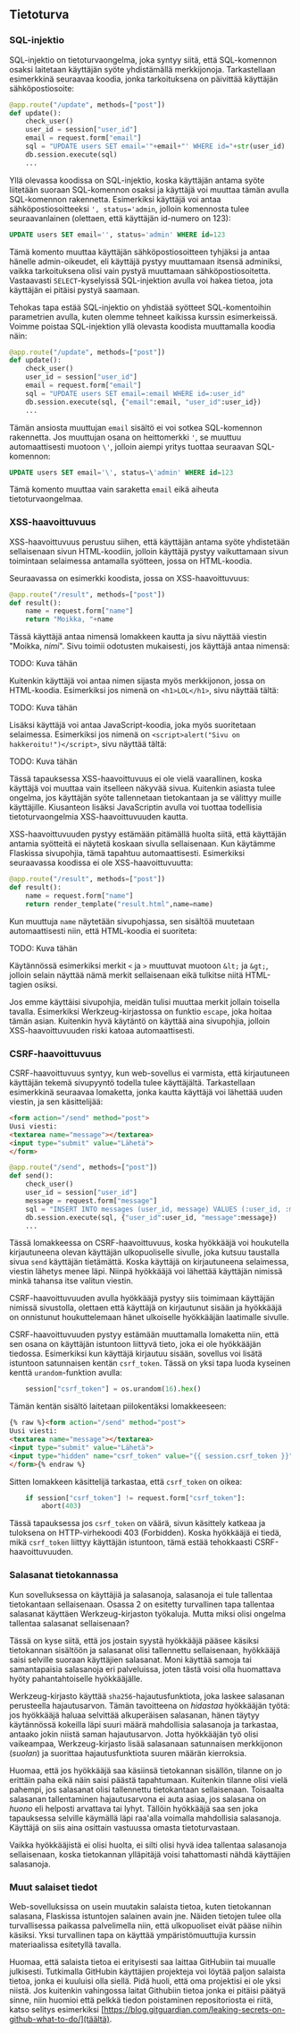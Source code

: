 ## Tietoturva

### SQL-injektio

SQL-injektio on tietoturvaongelma, joka syntyy siitä, että SQL-komennon osaksi laitetaan käyttäjän syöte yhdistämällä merkkijonoja. Tarkastellaan esimerkkinä seuraavaa koodia, jonka tarkoituksena on päivittää käyttäjän sähköpostiosoite:

```python
@app.route("/update", methods=["post"])
def update():
    check_user()
    user_id = session["user_id"]
    email = request.form["email"]
    sql = "UPDATE users SET email='"+email+"' WHERE id="+str(user_id)
    db.session.execute(sql)
    ...
```

Yllä olevassa koodissa on SQL-injektio, koska käyttäjän antama syöte liitetään suoraan SQL-komennon osaksi ja käyttäjä voi muuttaa tämän avulla SQL-komennon rakennetta. Esimerkiksi käyttäjä voi antaa sähköpostiosoitteeksi `', status='admin`, jolloin komennosta tulee seuraavanlainen (olettaen, että käyttäjän id-numero on 123):

```sql
UPDATE users SET email='', status='admin' WHERE id=123
```

Tämä komento muuttaa käyttäjän sähköpostiosoitteen tyhjäksi ja antaa hänelle admin-oikeudet, eli käyttäjä pystyy muuttamaan itsensä adminiksi, vaikka tarkoituksena olisi vain pystyä muuttamaan sähköpostiosoitetta. Vastaavasti `SELECT`-kyselyissä SQL-injektion avulla voi hakea tietoa, jota käyttäjän ei pitäisi pystyä saamaan.

Tehokas tapa estää SQL-injektio on yhdistää syötteet SQL-komentoihin parametrien avulla, kuten olemme tehneet kaikissa kurssin esimerkeissä. Voimme poistaa SQL-injektion yllä olevasta koodista muuttamalla koodia näin:

```python
@app.route("/update", methods=["post"])
def update():
    check_user()
    user_id = session["user_id"]
    email = request.form["email"]
    sql = "UPDATE users SET email=:email WHERE id=:user_id"
    db.session.execute(sql, {"email":email, "user_id":user_id})
    ...
```

Tämän ansiosta muuttujan `email` sisältö ei voi sotkea SQL-komennon rakennetta. Jos muuttujan osana on heittomerkki `'`, se muuttuu automaattisesti muotoon `\'`, jolloin aiempi yritys tuottaa seuraavan SQL-komennon:

```sql
UPDATE users SET email='\', status=\'admin' WHERE id=123
```

Tämä komento muuttaa vain saraketta `email` eikä aiheuta tietoturvaongelmaa.

### XSS-haavoittuvuus

XSS-haavoittuvuus perustuu siihen, että käyttäjän antama syöte yhdistetään sellaisenaan sivun HTML-koodiin, jolloin käyttäjä pystyy vaikuttamaan sivun toimintaan selaimessa antamalla syötteen, jossa on HTML-koodia.

Seuraavassa on esimerkki koodista, jossa on XSS-haavoittuvuus:

```python
@app.route("/result", methods=["post"])
def result():
    name = request.form["name"]
    return "Moikka, "+name
```

Tässä käyttäjä antaa nimensä lomakkeen kautta ja sivu näyttää viestin "Moikka, _nimi_". Sivu toimii odotusten mukaisesti, jos käyttäjä antaa nimensä:

TODO: Kuva tähän

Kuitenkin käyttäjä voi antaa nimen sijasta myös merkkijonon, jossa on HTML-koodia. Esimerkiksi jos nimenä on `<h1>LOL</h1>`, sivu näyttää tältä:

TODO: Kuva tähän

Lisäksi käyttäjä voi antaa JavaScript-koodia, joka myös suoritetaan selaimessa. Esimerkiksi jos nimenä on `<script>alert("Sivu on hakkeroitu!")</script>`, sivu näyttää tältä:

TODO: Kuva tähän

Tässä tapauksessa XSS-haavoittuvuus ei ole vielä vaarallinen, koska käyttäjä voi muuttaa vain itselleen näkyvää sivua. Kuitenkin asiasta tulee ongelma, jos käyttäjän syöte tallennetaan tietokantaan ja se välittyy muille käyttäjille. Kiusanteon lisäksi JavaScriptin avulla voi tuottaa todellisia tietoturvaongelmia XSS-haavoittuvuuden kautta.

XSS-haavoittuvuuden pystyy estämään pitämällä huolta siitä, että käyttäjän antamia syötteitä ei näytetä koskaan sivulla sellaisenaan. Kun käytämme Flaskissa sivupohjia, tämä tapahtuu automaattisesti. Esimerkiksi seuraavassa koodissa ei ole XSS-haavoittuvuutta:

```python
@app.route("/result", methods=["post"])
def result():
    name = request.form["name"]
    return render_template("result.html",name=name)
```

Kun muuttuja `name` näytetään sivupohjassa, sen sisältöä muutetaan automaattisesti niin, että HTML-koodia ei suoriteta:

TODO: Kuva tähän

Käytännössä esimerkiksi merkit `<` ja `>` muuttuvat muotoon `&lt;` ja `&gt;`, jolloin selain näyttää nämä merkit sellaisenaan eikä tulkitse niitä HTML-tagien osiksi.

Jos emme käyttäisi sivupohjia, meidän tulisi muuttaa merkit jollain toisella tavalla. Esimerkiksi Werkzeug-kirjastossa on funktio `escape`, joka hoitaa tämän asian. Kuitenkin hyvä käytäntö on käyttää aina sivupohjia, jolloin XSS-haavoittuvuuden riski katoaa automaattisesti.

### CSRF-haavoittuvuus

CSRF-haavoittuvuus syntyy, kun web-sovellus ei varmista, että kirjautuneen käyttäjän tekemä sivupyyntö todella tulee käyttäjältä. Tarkastellaan esimerkkinä seuraavaa lomaketta, jonka kautta käyttäjä voi lähettää uuden viestin, ja sen käsittelijää:

```html
<form action="/send" method="post">
Uusi viesti:
<textarea name="message"></textarea>
<input type="submit" value="Lähetä">
</form>
```

```python
@app.route("/send", methods=["post"])
def send():
    check_user()
    user_id = session["user_id"]
    message = request.form["message"]
    sql = "INSERT INTO messages (user_id, message) VALUES (:user_id, :message)"
    db.session.execute(sql, {"user_id":user_id, "message":message})
    ...
```

Tässä lomakkeessa on CSRF-haavoittuvuus, koska hyökkääjä voi houkutella kirjautuneena olevan käyttäjän ulkopuoliselle sivulle, joka kutsuu taustalla sivua `send` käyttäjän tietämättä. Koska käyttäjä on kirjautuneena selaimessa, viestin lähetys menee läpi. Niinpä hyökkääjä voi lähettää käyttäjän nimissä minkä tahansa itse valitun viestin.

CSRF-haavoittuvuuden avulla hyökkääjä pystyy siis toimimaan käyttäjän nimissä sivustolla, olettaen että käyttäjä on kirjautunut sisään ja hyökkääjä on onnistunut houkuttelemaan hänet ulkoiselle hyökkääjän laatimalle sivulle.

CSRF-haavoittuvuuden pystyy estämään muuttamalla lomaketta niin, että sen osana on käyttäjän istuntoon liittyvä tieto, joka ei ole hyökkääjän tiedossa. Esimerkiksi kun käyttäjä kirjautuu sisään, sovellus voi lisätä istuntoon satunnaisen kentän `csrf_token`. Tässä on yksi tapa luoda kyseinen kenttä `urandom`-funktion avulla:

```python
    session["csrf_token"] = os.urandom(16).hex()
```

Tämän kentän sisältö laitetaan piilokentäksi lomakkeeseen:

```html
{% raw %}<form action="/send" method="post">
Uusi viesti:
<textarea name="message"></textarea>
<input type="submit" value="Lähetä">
<input type="hidden" name="csrf_token" value="{{ session.csrf_token }}">
</form>{% endraw %}
```

Sitten lomakkeen käsittelijä tarkastaa, että `csrf_token` on oikea:

```python
    if session["csrf_token"] != request.form["csrf_token"]:
        abort(403)
```

Tässä tapauksessa jos `csrf_token` on väärä, sivun käsittely katkeaa ja tuloksena on HTTP-virhekoodi 403 (Forbidden). Koska hyökkääjä ei tiedä, mikä `csrf_token` liittyy käyttäjän istuntoon, tämä estää tehokkaasti CSRF-haavoittuvuuden.

### Salasanat tietokannassa

Kun sovelluksessa on käyttäjiä ja salasanoja, salasanoja ei tule tallentaa tietokantaan sellaisenaan. Osassa 2 on esitetty turvallinen tapa tallentaa salasanat käyttäen Werkzeug-kirjaston työkaluja. Mutta miksi olisi ongelma tallentaa salasanat sellaisenaan?

Tässä on kyse siitä, että jos jostain syystä hyökkääjä pääsee käsiksi tietokannan sisältöön ja salasanat olisi tallennettu sellaisenaan, hyökkääjä saisi selville suoraan käyttäjien salasanat. Moni käyttää samoja tai samantapaisia salasanoja eri palveluissa, joten tästä voisi olla huomattava hyöty pahantahtoiselle hyökkääjälle.

Werkzeug-kirjasto käyttää `sha256`-hajautusfunktiota, joka laskee salasanan perusteella hajautusarvon. Tämän tavoitteena on _hidastaa_ hyökkääjän työtä: jos hyökkääjä haluaa selvittää alkuperäisen salasanan, hänen täytyy käytännössä kokeilla läpi suuri määrä mahdollisia salasanoja ja tarkastaa, antaako jokin niistä saman hajautusarvon. Jotta hyökkääjän työ olisi vaikeampaa, Werkzeug-kirjasto lisää salasanaan satunnaisen merkkijonon (_suolan_) ja suorittaa hajautusfunktiota suuren määrän kierroksia.

Huomaa, että jos hyökkääjä saa käsiinsä tietokannan sisällön, tilanne on jo erittäin paha eikä näin saisi päästä tapahtumaan. Kuitenkin tilanne olisi vielä pahempi, jos salasanat olisi tallennettu tietokantaan sellaisenaan. Toisaalta salasanan tallentaminen hajautusarvona ei auta asiaa, jos salasana on _huono_ eli helposti arvattava tai lyhyt. Tällöin hyökkääjä saa sen joka tapauksessa selville käymällä läpi raa'alla voimalla mahdollisia salasanoja. Käyttäjä on siis aina osittain vastuussa omasta tietoturvastaan.

Vaikka hyökkääjistä ei olisi huolta, ei silti olisi hyvä idea tallentaa salasanoja sellaisenaan, koska tietokannan ylläpitäjä voisi tahattomasti nähdä käyttäjien salasanoja.

### Muut salaiset tiedot

Web-sovelluksissa on usein muutakin salaista tietoa, kuten tietokannan salasana, Flaskissa istuntojen salainen avain jne. Näiden tietojen tulee olla turvallisessa paikassa palvelimella niin, että ulkopuoliset eivät pääse niihin käsiksi. Yksi turvallinen tapa on käyttää ympäristömuuttujia kurssin materiaalissa esitetyllä tavalla.

Huomaa, että salaista tietoa ei erityisesti saa laittaa GitHubiin tai muualle julkisesti. Tutkimalla GitHubin käyttäjien projekteja voi löytää paljon salaista tietoa, jonka ei kuuluisi olla siellä. Pidä huoli, että oma projektisi ei ole yksi niistä. Jos kuitenkin vahingossa laitat Githubiin tietoa jonka ei pitäisi päätyä sinne, niin huomioi että pelkkä tiedon poistaminen repositoriosta ei riitä, katso selitys esimerkiksi [https://blog.gitguardian.com/leaking-secrets-on-github-what-to-do/](täältä).

